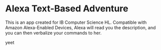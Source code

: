 # Alexa Text-Based Adventure
This is an app created for IB Computer Science HL. Compatible with Amazon Alexa-Enabled Devices, Alexa will read you the description, and you can then verbalize your commands to her.

yeet
